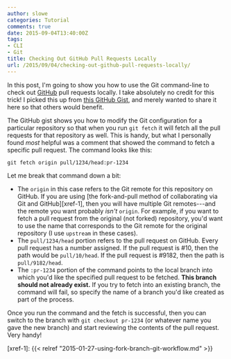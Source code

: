 ```yaml
---
author: slowe
categories: Tutorial
comments: true
date: 2015-09-04T13:40:00Z
tags:
- CLI
- Git
title: Checking Out GitHub Pull Requests Locally
url: /2015/09/04/checking-out-github-pull-requests-locally/
---
```


In this post, I'm going to show you how to use the Git command-line to check out [GitHub][link-2] pull requests locally. I take absolutely no credit for this trick! I picked this up from [this GitHub Gist][link-1], and merely wanted to share it here so that others would benefit.

The GitHub gist shows you how to modify the Git configuration for a particular repository so that when you run `git fetch` it will fetch all the pull requests for that repository as well. This is handy, but what I personally found _most_ helpful was a comment that showed the command to fetch a specific pull request. The command looks like this:

    git fetch origin pull/1234/head:pr-1234

Let me break that command down a bit:

- The `origin` in this case refers to the Git remote for this repository on GitHub. If you are using [the fork-and-pull method of collaborating via Git and GitHub][xref-1], then you will have multiple Git remotes---and the remote you want probably _isn't_ `origin`. For example, if you want to fetch a pull request from the original (not forked) repository, you'd want to use the name that corresponds to the Git remote for the original repository (I use `upstream` in these cases).
- The `pull/1234/head` portion refers to the pull request on GitHub. Every pull request has a number assigned. If the pull request is #10, then the path would be `pull/10/head`. If the pull request is #9182, then the path is `pull/9182/head`.
- The `:pr-1234` portion of the command points to the local branch into which you'd like the specified pull request to be fetched. **This branch should not already exist.** If you try to fetch into an existing branch, the command will fail, so specify the name of a branch you'd like created as part of the process.

Once you run the command and the fetch is successful, then you can switch to the branch with `git checkout pr-1234` (or whatever name you gave the new branch) and start reviewing the contents of the pull request. Very handy!

[link-1]: https://gist.github.com/piscisaureus/3342247
[link-2]: https://www.github.com/
[xref-1]: {{< relref "2015-01-27-using-fork-branch-git-workflow.md" >}}
